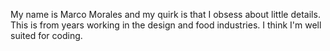 My name is Marco Morales and my quirk is that I obsess about little details.
This is from years working in the design and food industries. 
I think I'm well suited for coding.